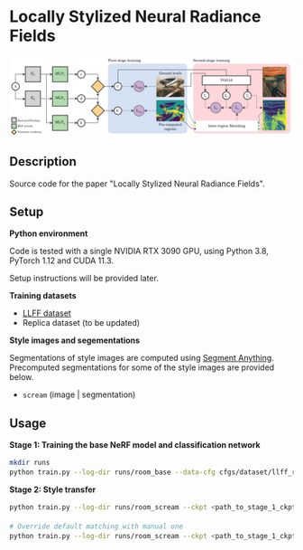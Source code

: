 # Locally Stylized Neural Radiance Fields

![](images/stylization_diagram.jpg)


## Description

Source code for the paper "Locally Stylized Neural Radiance Fields".

## Setup

**Python environment**

Code is tested with a single NVIDIA RTX 3090 GPU, using Python 3.8, PyTorch 1.12 and CUDA 11.3.

Setup instructions will be provided later.

**Training datasets**

- [LLFF dataset](docs/llff_dataset.md)
- Replica dataset (to be updated)

**Style images and segementations**

Segmentations of style images are computed using [Segment Anything](https://github.com/facebookresearch/segment-anything). Precomputed segmentations for some of the style images are provided below.

- `scream` (image | segmentation)

## Usage

**Stage 1: Training the base NeRF model and classification network**

```bash
mkdir runs
python train.py --log-dir runs/room_base --data-cfg cfgs/dataset/llff_room.yaml
```

**Stage 2: Style transfer**

```bash
python train.py --log-dir runs/room_scream --ckpt <path_to_stage_1_ckpt> --style-image style_images/scream.jpg --style-seg-path style_segs/scream.npz

# Override default matching with manual one
python train.py --log-dir runs/room_scream --ckpt <path_to_stage_1_ckpt> --style-image style_images/scream.jpg --style-seg-path style_segs/scream.npz --style-matching 7,13,2
```
